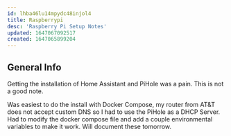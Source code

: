 ```yaml
---
id: lhba46lu14mpydc48injol4
title: Raspberrypi
desc: 'Raspberry Pi Setup Notes'
updated: 1647067092517
created: 1647065899204
---
```

## General Info

Getting the installation of Home Assistant and PiHole was a pain. This is not a good note.

Was easiest to do the install with Docker Compose, my router from AT&T does not accept custom DNS so I had to use the PiHole as a DHCP Server. Had to modify the docker compose file and add a couple environmental variables to make it work. Will document these tomorrow.
